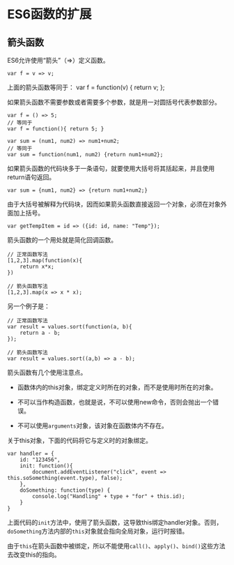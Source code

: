 # ES6函数的扩展 #

## 箭头函数 ##

ES6允许使用“箭头”（=>）定义函数。

	var f = v => v;

上面的箭头函数等同于：
	var f = function(v) {
		return v;
	};

如果箭头函数不需要参数或者需要多个参数，就是用一对圆括号代表参数部分。

	var f = () => 5;
	// 等同于
	var f = function(){ return 5; }

	var sum = (num1, num2) => num1+num2;
	// 等同于
	var sum = function(num1, num2) {return num1+num2};

如果箭头函数的代码块多于一条语句，就要使用大括号将其括起来，并且使用return语句返回。

	var sum = {num1, num2} => {return num1+num2;}

由于大括号被解释为代码块，因而如果箭头函数直接返回一个对象，必须在对象外面加上括号。

	var getTempItem = id => ({id: id, name: "Temp"});

箭头函数的一个用处就是简化回调函数。

	// 正常函数写法
	[1,2,3].map(function(x){
		return x*x;
	})

	// 箭头函数写法
	[1,2,3].map(x => x * x);

另一个例子是：

	// 正常函数写法
	var result = values.sort(function(a, b){
		return a - b;
	});

	// 箭头函数写法
	var result = values.sort((a,b) => a - b);

箭头函数有几个使用注意点。

- 函数体内的this对象，绑定定义时所在的对象，而不是使用时所在的对象。



- 不可以当作构造函数，也就是说，不可以使用new命令，否则会抛出一个错误。

- 不可以使用`arguments`对象，该对象在函数体内不存在。


关于this对象，下面的代码将它与定义时的对象绑定。

	var handler = {
		id: "123456",
		init: function(){
			document.addEventListener("click", event => this.soSomething(event.type), false);
		},
		doSomething: function(type) {
			console.log("Handling" + type + "for" + this.id);
		}
	}

上面代码的`init`方法中，使用了箭头函数，这导致this绑定handler对象。否则，`doSomething`方法内部的`this`对象就会指向全局对象，运行时报错。

由于`this`在箭头函数中被绑定，所以不能使用`call()`、`apply()`、`bind()`这些方法去改变this的指向。
